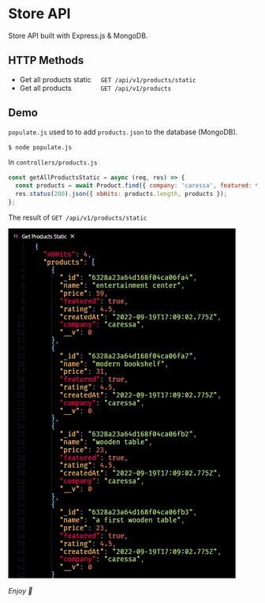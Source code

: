 # Store API

Store API built with Express.js & MongoDB.

## HTTP Methods

- Get all products static &nbsp; &nbsp; `GET /api/v1/products/static`
- Get all products &nbsp; &nbsp; &nbsp; &nbsp; &nbsp; &nbsp; &nbsp; `GET /api/v1/products`

## Demo

`populate.js` used to to add `products.json` to the database (MongoDB).

```
$ node populate.js
```

In `controllers/products.js`

```js
const getAllProductsStatic = async (req, res) => {
  const products = await Product.find({ company: 'caressa', featured: true });
  res.status(200).json({ nbHits: products.length, products });
};
```

The result of `GET /api/v1/products/static`

![screenshot 1](scn1.png)

_Enjoy 🤍_
